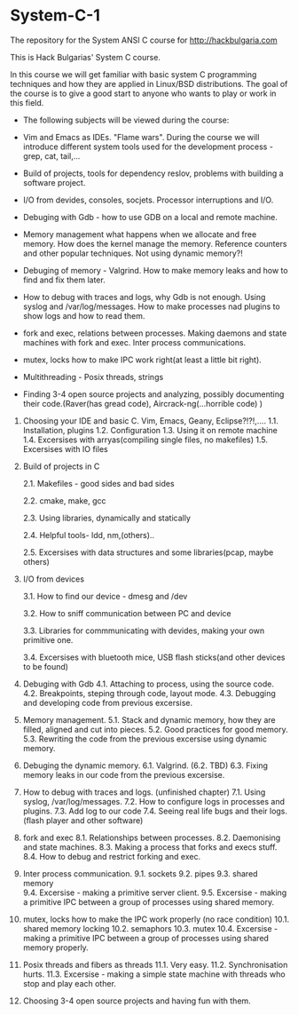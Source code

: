 System-C-1
==========

The repository for the System ANSI C course for http://hackbulgaria.com

This is Hack Bulgarias' System C course.


In this course we will get familiar with basic system C programming techniques and how they are applied in Linux/BSD distributions. The goal of the course is to give a good start to anyone who wants to play or work in this field.

- The following subjects will be viewed during the course:

- Vim and Emacs as IDEs. "Flame wars". During the course we will introduce different system tools used for the development process - grep, cat, tail,...

- Build of projects, tools for dependency reslov, problems with building a software project. 

- I/O from devides, consoles, socjets. Processor interruptions and I/O.

- Debuging with Gdb - how to use GDB on a local and remote machine.

- Memory management what happens when we allocate and free memory. How does the kernel manage the memory. Reference counters and other popular techniques. Not using dynamic memory?!

- Debuging of memory - Valgrind. How to make memory leaks and how to find and fix them later. 

- How to debug with traces and logs, why Gdb is not enough. Using syslog and /var/log/messages. How to make processes nad plugins to show logs and how to read them.

- fork and exec, relations between processes. Making daemons and state machines with fork and exec. Inter process communications.

- mutex, locks how to make IPC work right(at least a little bit right).

- Multithreading - Posix threads, strings

- Finding 3-4 open source projects and analyzing, possibly documenting their code.(Raver(has gread code), Aircrack-ng(...horrible code) )



1. Choosing your IDE and basic C. Vim, Emacs, Geany, Eclipse?!?!,….
1.1. Installation, plugins
1.2. Configuration
1.3. Using it on remote machine
1.4. Excersises with arryas(compiling single files, no makefiles)
1.5. Excersises with IO files


2. Build of projects in C

    2.1. Makefiles - good sides and bad sides

    2.2. cmake, make, gcc

    2.3. Using libraries, dynamically and statically 

    2.4. Helpful tools- ldd, nm,(others)..

    2.5. Excersises with data structures and some libraries(pcap, maybe others)
    
3. I/O from devices 

    3.1. How to find our device - dmesg and /dev 

    3.2. How to sniff communication between PC and device 

    3.3. Libraries for commmunicating with devides, making your own primitive one. 

    3.4. Excersises with bluetooth mice, USB flash sticks(and other devices to be found) 


4. Debuging with Gdb
    4.1. Attaching to process, using the source code.
    4.2. Breakpoints, steping through code, layout mode.
    4.3. Debugging and developing code from previous excersise.

5. Memory management.
    5.1. Stack and dynamic memory, how they are filled, aligned and cut into pieces.
    5.2. Good practices for good memory.
    5.3. Rewriting the code from the previous excersise using dynamic memory.

6. Debuging the dynamic memory.
    6.1. Valgrind.
    (6.2. TBD)
    6.3. Fixing memory leaks in our code from the previous excersise.

7. How to debug with traces and logs. (unfinished chapter)
    7.1. Using syslog, /var/log/messages. 
    7.2. How to configure logs in processes and plugins.
    7.3. Add log to our code
    7.4. Seeing real life bugs and their logs.(flash player and other software)

8. fork and exec
    8.1. Relationships between processes.
    8.2. Daemonising and state machines.
    8.3. Making a process that forks and execs stuff.
    8.4. How to debug and restrict forking and exec.

9. Inter process communication.
    9.1. sockets
    9.2. pipes
    9.3. shared memory    
    9.4. Excersise - making a primitive server client.
    9.5. Excersise - making a primitive IPC between a group of processes using shared memory.

10. mutex, locks how to make the IPC work properly (no race condition)
    10.1. shared memory locking
    10.2. semaphors
    10.3. mutex
    10.4. Excersise - making a primitive IPC between a group of processes using shared memory properly.

11. Posix threads and fibers as threads
    11.1. Very easy.
    11.2. Synchronisation hurts.
    11.3. Excersise - making a simple state machine with threads who stop and play each other.


12. Choosing 3-4 open source projects and having fun with them.


